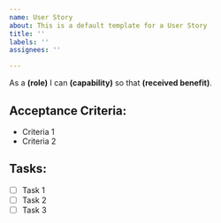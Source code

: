```yaml
---
name: User Story
about: This is a default template for a User Story
title: ''
labels: ''
assignees: ''

---
```


As a **(role)**  I can **(capability)**  so that **(received benefit)**.

## Acceptance Criteria: 

-  Criteria 1
-  Criteria 2

## Tasks:
- [ ] Task 1
- [ ] Task 2
- [ ] Task 3

